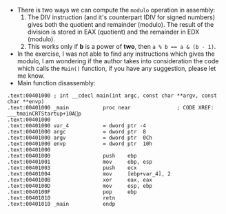 * There is two ways we can compute the `modulo` operation in assembly:
    1. The DIV instruction (and it's counterpart IDIV for signed numbers) gives both the quotient and remainder (modulo). The result of the division is stored in EAX (quotient) and the remainder in EDX (modulo).
    2. This works only if __b__ is a power of __two__, then `a % b == a & (b - 1)`.
* In the exercise, I was not able to find any instructions which gives the modulo, I am wondering if the author takes into consideration the code which calls the `Main()` function, if you have any suggestion, please let me know.
* Main function disassembly:
```
.text:00401000 ; int __cdecl main(int argc, const char **argv, const char **envp)
.text:00401000 _main           proc near               ; CODE XREF: ___tmainCRTStartup+10Ap
.text:00401000
.text:00401000 var_4           = dword ptr -4
.text:00401000 argc            = dword ptr  8
.text:00401000 argv            = dword ptr  0Ch
.text:00401000 envp            = dword ptr  10h
.text:00401000
.text:00401000                 push    ebp
.text:00401001                 mov     ebp, esp
.text:00401003                 push    ecx
.text:00401004                 mov     [ebp+var_4], 2
.text:0040100B                 xor     eax, eax
.text:0040100D                 mov     esp, ebp
.text:0040100F                 pop     ebp
.text:00401010                 retn
.text:00401010 _main           endp
```
